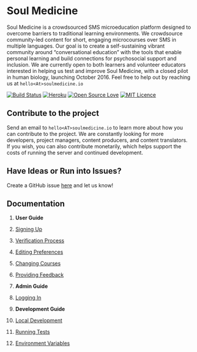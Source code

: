# Soul Medicine

Soul Medicine is a crowdsourced SMS microeducation platform designed to overcome barriers to traditional learning environments.  We crowdsource community-led content for short, engaging microcourses over SMS in multiple languages.  Our goal is to create a self-sustaining vibrant community around “conversational education” with the tools that enable personal learning and build connections for psychosocial support and inclusion.  We are currently open to both learners and volunteer educators interested in helping us test and improve Soul Medicine, with a closed pilot in human biology, launching October 2016. Feel free to help out by reaching us at `hello<At>soulmedicine.io`

[![Build Status](https://travis-ci.org/empowerhack/SoulMedicine.svg?branch=fahadiqbal1-development)](https://travis-ci.org/empowerhack/SoulMedicine)
[![Heroku](https://heroku-badge.herokuapp.com/?app=soulmedicine-fi&style=flat)](https://soulmedicine-fi.herokuapp.com/)
[![Open Source Love](https://badges.frapsoft.com/os/v2/open-source.png?v=103)](https://github.com/ellerbrock/open-source-badge/)
[![MIT Licence](https://badges.frapsoft.com/os/mit/mit.png?v=103)](https://opensource.org/licenses/mit-license.php)

## Contribute to the project

Send an email to `hello<AT>soulmedicine.io` to learn more about how you can contribute to the project. We are constantly looking for more developers, project managers, content producers, and content translators. If you wish, you can also contribute monetarily, which helps support the costs of running the server and continued development.

## Have Ideas or Run into Issues?

Create a GitHub issue [here](https://github.com/empowerhack/SoulMedicine/issues) and let us know!

## Documentation

1. **User Guide**
  1. [Signing Up](docs/user/SigningUp.md)
  2. [Verification Process](docs/user/Verification.md)
  3. [Editing Preferences](docs/user/UserPreference.md)
  4. [Changing Courses](docs/user/ChangingCourse.md)
  5. [Providing Feedback](docs/user/Feedback.md)


1. **Admin Guide**
  1. [Logging In](docs/admin/logging-in.md)


1. **Development Guide**
  1. [Local Development](docs/dev/LocalDevelopment.md)
  2. [Running Tests](docs/dev/RunningTests.md)
  3. [Environment Variables](docs/dev/EnvVariables.md)
